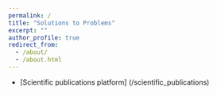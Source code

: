 ```yaml
---
permalink: /
title: "Solutions to Problems"
excerpt: ""
author_profile: true
redirect_from: 
  - /about/
  - /about.html
---
```


- [Scientific publications platform] (/scientific_publications)
